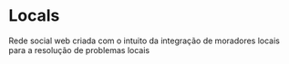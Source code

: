 # Locals
Rede social web criada com o intuito da integração de moradores locais para a resolução de problemas locais
